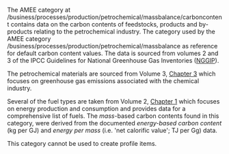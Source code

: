 The AMEE category at
/business/processes/production/petrochemical/massbalance/carboncontent
contains data on the carbon contents of feedstocks, products and
by-products relating to the petrochemical industry. The category used by
the AMEE category
/business/processes/production/petrochemical/massbalance as reference
for default carbon content values. The data is sourced from volumes 2
and 3 of the IPCC Guidelines for National Greenhouse Gas Inventories
([NGGIP](http://www.ipcc-nggip.iges.or.jp/public/2006gl)).

The petrochemical materials are sourced from Volume 3,
[Chapter 3](http://www.ipcc-nggip.iges.or.jp/public/2006gl/pdf/3_Volume3/V3_3_Ch3_Chemical_Industry.pdf)
which focuses on greenhouse gas emissions associated with the chemical
industry.

Several of the fuel types are taken from Volume 2,
[Chapter 1](http://www.ipcc-nggip.iges.or.jp/public/2006gl/pdf/2_Volume2/V2_1_Ch1_Introduction.pdf)
which focuses on energy production and consumption and provides data for
a comprehensive list of fuels. The *mass*-based carbon contents found in
this category, were derived from the documented *energy-based carbon
content* (kg per GJ) and *energy per mass* (i.e. 'net calorific value';
TJ per Gg) data.

This category cannot be used to create profile items.
